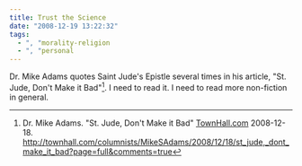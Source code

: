 ```yaml
---
title: Trust the Science
date: "2008-12-19 13:22:32"
tags:
  - ", "morality-religion
  - ", "personal
---
```

Dr. Mike Adams quotes Saint Jude's Epistle several times in his article, "St. Jude, Don't Make it Bad"[^200812191].  I need to read it.  I need to read more non-fiction in general. 

[^200812191]: Dr. Mike Adams. "St. Jude, Don't Make it Bad" [TownHall.com](http://www.townhall.com) 2008-12-18. <http://townhall.com/columnists/MikeSAdams/2008/12/18/st_jude,_dont_make_it_bad?page=full&comments=true>

